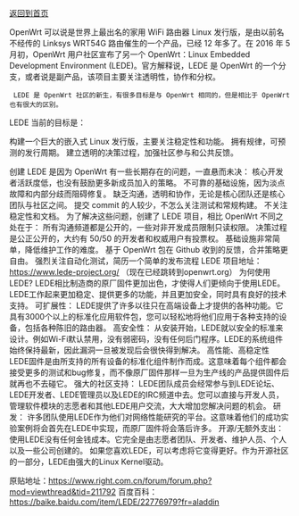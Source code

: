 [返回到首页](https://ledewrt.github.io/)   

OpenWrt 可以说是世界上最出名的家用 WiFi 路由器 Linux 发行版，是由以前名不经传的 Linksys WRT54G 路由催生的一个产品，已经 12 年多了。在 2016 年 5 月初，OpenWrt 用户社区宣布了另一个 OpenWrt：Linux Embedded Development Environment (LEDE)。官方解释说，LEDE 是 OpenWrt 的一个分支，或者说是副产品，该项目主要关注透明性，协作和分权。


     LEDE 是 OpenWrt 社区的新生，有很多目标是与 OpenWrt 相同的，但是相比于 OpenWrt 也有很大的区别。
LEDE 当前的目标是：

构建一个巨大的嵌入式 Linux 发行版，主要关注稳定性和功能。
拥有规律，可预测的发行周期。
建立透明的决策过程，加强社区参与和公共反馈。

创建 LEDE 是因为 OpenWrt 有一些长期存在的问题，一直悬而未决：
核心开发者活跃度低，也没有鼓励更多新成员加入的策略。
不可靠的基础设施，因为淡点故障和内部分歧而阻碍修复。
缺乏沟通，透明和协作，无论是核心团队还是核心团队与社区之间。
提交 commit 的人较少，不怎么关注测试和常规构建。
不关注稳定性和文档。
为了解决这些问题，创建了 LEDE 项目，相比 OpenWrt 不同之处在于：
所有沟通频道都是公开的，一些对非开发成员限制只读权限。
决策过程是公正公开的，大约有 50/50 的开发者和权威用户有投票权。
基础设施非常简单，降低维护工作的难度。
基于 OpenWrt 包在 Github 收到的反馈，合并策略更自由。
强烈关注自动化测试，简历一个简单的发布流程
LEDE 项目地址：https://www.lede-project.org/  （现在已经跳转到openwrt.org）
为何使用LEDE?
    LEDE相比制造商的原厂固件更加出色，才使得人们更倾向于使用LEDE。LEDE工作起来更加稳定、提供更多的功能，并且更加安全，同时具有良好的技术支持。
可扩展性： LEDE提供了许多以往只在高端设备上才提供的各种功能。它具有3000个以上的标准化应用软件包，您可以轻松地将他们应用于各种支持的设备，包括各种陈旧的路由器。
高安全性： 从安装开始，LEDE就以安全的标准来设计。例如Wi-Fi默认禁用，没有弱密码，没有任何后门程序。LEDE的系统组件始终保持最新，因此漏洞一旦被发现后会很快得到解决。
高性能、高稳定性 LEDE固件是由所支持的所有设备的标准化组件制作而成。这意味着每个组件都会接受更多的测试和bug修复，而不像原厂固件那样一旦为生产线的产品提供固件后就再也不去碰它。
强大的社区支持： LEDE团队成员会经常参与到LEDE论坛、LEDE开发者、LEDE管理员以及LEDE的IRC频道中去。您可以直接与开发人员，管理软件模块的志愿者和其他LEDE用户交流，大大增加您解决问题的机会。
研发： 许多团队使用LEDE作为他们对网络性能研究的平台。这意味着他们的成功实验案例将会首先在LEDE中实现，而原厂固件将会落后许多。
开源/无额外支出： 使用LEDE没有任何金钱成本。它完全是由志愿者团队、开发者、维护人员、个人以及一些公司创建的。 如果您喜欢LEDE，可以考虑将它变得更好。作为开源社区的一部分，LEDE由强大的Linux Kernel驱动。

原贴地址：https://www.right.com.cn/forum/forum.php?mod=viewthread&tid=211792
百度百科：https://baike.baidu.com/item/LEDE/22776979?fr=aladdin
